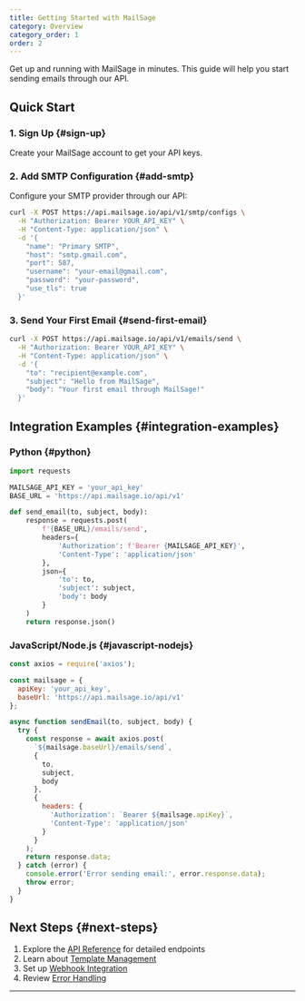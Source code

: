 ```yaml
---
title: Getting Started with MailSage
category: Overview
category_order: 1
order: 2
---
```


Get up and running with MailSage in minutes. This guide will help you start sending emails through our API.

## Quick Start

### 1. Sign Up {#sign-up}

Create your MailSage account to get your API keys.

### 2. Add SMTP Configuration {#add-smtp}

Configure your SMTP provider through our API:

```bash
curl -X POST https://api.mailsage.io/api/v1/smtp/configs \
  -H "Authorization: Bearer YOUR_API_KEY" \
  -H "Content-Type: application/json" \
  -d '{
    "name": "Primary SMTP",
    "host": "smtp.gmail.com",
    "port": 587,
    "username": "your-email@gmail.com",
    "password": "your-password",
    "use_tls": true
  }'
```

### 3. Send Your First Email {#send-first-email}

```bash
curl -X POST https://api.mailsage.io/api/v1/emails/send \
  -H "Authorization: Bearer YOUR_API_KEY" \
  -H "Content-Type: application/json" \
  -d '{
    "to": "recipient@example.com",
    "subject": "Hello from MailSage",
    "body": "Your first email through MailSage!"
  }'
```

## Integration Examples {#integration-examples}

### Python {#python}

```python
import requests

MAILSAGE_API_KEY = 'your_api_key'
BASE_URL = 'https://api.mailsage.io/api/v1'

def send_email(to, subject, body):
    response = requests.post(
        f'{BASE_URL}/emails/send',
        headers={
            'Authorization': f'Bearer {MAILSAGE_API_KEY}',
            'Content-Type': 'application/json'
        },
        json={
            'to': to,
            'subject': subject,
            'body': body
        }
    )
    return response.json()
```

### JavaScript/Node.js {#javascript-nodejs}

```javascript
const axios = require('axios');

const mailsage = {
  apiKey: 'your_api_key',
  baseUrl: 'https://api.mailsage.io/api/v1'
};

async function sendEmail(to, subject, body) {
  try {
    const response = await axios.post(
      `${mailsage.baseUrl}/emails/send`,
      {
        to,
        subject,
        body
      },
      {
        headers: {
          'Authorization': `Bearer ${mailsage.apiKey}`,
          'Content-Type': 'application/json'
        }
      }
    );
    return response.data;
  } catch (error) {
    console.error('Error sending email:', error.response.data);
    throw error;
  }
}
```

## Next Steps {#next-steps}

1. Explore the [API Reference](/api-reference/authentication) for detailed endpoints
2. Learn about [Template Management](/guides/template-variables)
3. Set up [Webhook Integration](/webhooks/overview)
4. Review [Error Handling](/guides/error-handling)

---
